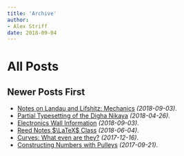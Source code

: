 ```yaml
---
title: 'Archive'
author:
- Alex Striff
date: 2018-09-04
---
```


All Posts
=========

Newer Posts First
-----------------

- [Notes on Landau and Lifshitz: Mechanics](ll_notes.html) *(2018-09-03)*.
- [Partial Typesetting of the Digha Nikaya](digha_nikaya.html) *(2018-04-26)*.
- [Electronics Wall Information](electronics_wall.html) *(2018-09-03)*.
- [Reed Notes $\LaTeX$ Class](reednotes.html) *(2018-06-04)*.
- [Curves: What even are they?](mitty.html) *(2017-12-16)*.
- [Constructing Numbers with Pulleys](pulley.html) *(2017-09-21)*.

